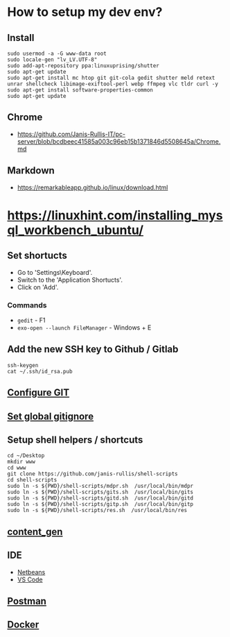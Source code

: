 # How to setup my dev env?

## Install

```shell
sudo usermod -a -G www-data root
sudo locale-gen "lv_LV.UTF-8"
sudo add-apt-repository ppa:linuxuprising/shutter
sudo apt-get update
sudo apt-get install mc htop git git-cola gedit shutter meld retext unrar shellcheck libimage-exiftool-perl webp ffmpeg vlc tldr curl -y
sudo apt-get install software-properties-common
sudo apt-get update
```

## Chrome

* https://github.com/Janis-Rullis-IT/pc-server/blob/bcdbeec41585a003c96eb15b1371846d5508645a/Chrome.md

## Markdown

* https://remarkableapp.github.io/linux/download.html

# https://linuxhint.com/installing_mysql_workbench_ubuntu/

## Set shortucts

* Go to 'Settings\Keyboard'.
* Switch to the 'Application Shortucts'.
* Click on 'Add'.

### Commands

* `gedit` - F1
* `exo-open --launch FileManager` - Windows + E

## Add the new SSH key to Github / Gitlab

```shell
ssh-keygen
cat ~/.ssh/id_rsa.pub
```

## [Configure GIT](https://github.com/Janis-Rullis-IT/dev/tree/master/Tools/git#configure-git)
## [Set global gitignore](https://github.com/janis-rullis/dev/blob/master/git/Git-ignore/Set-up-global-gitignore.md)
## Setup shell helpers / shortcuts

```shell
cd ~/Desktop
mkdir www
cd www
git clone https://github.com/janis-rullis/shell-scripts
cd shell-scripts
sudo ln -s ${PWD}/shell-scripts/mdpr.sh  /usr/local/bin/mdpr
sudo ln -s ${PWD}/shell-scripts/gits.sh  /usr/local/bin/gits
sudo ln -s ${PWD}/shell-scripts/gitd.sh  /usr/local/bin/gitd
sudo ln -s ${PWD}/shell-scripts/gitp.sh  /usr/local/bin/gitp
sudo ln -s ${PWD}/shell-scripts/res.sh  /usr/local/bin/res
```

## [content_gen](https://github.com/ruu-lv/content_gen)

## IDE

* [Netbeans](https://github.com/Janis-Rullis-IT/dev/blob/master/Tools/Code-editor/Netbeans/Setup-and-config-netbeans.md)
* [VS Code](https://github.com/Janis-Rullis-IT/dev/tree/master/Tools/Code-editor/VSCode#install)

## [Postman](https://github.com/Janis-Rullis-IT/dev/blob/master/Tools/Postman.md)

## [Docker](https://github.com/Janis-Rullis-IT/dev/tree/master/Tools/Docker#install)
